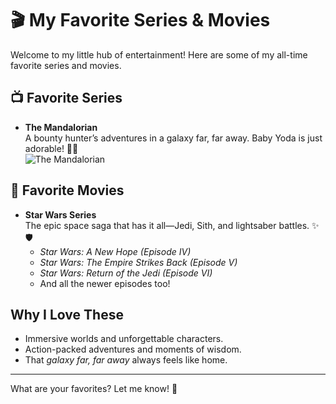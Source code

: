 # 🎬 My Favorite Series & Movies

Welcome to my little hub of entertainment! Here are some of my all-time favorite series and movies.

## 📺 Favorite Series
- **The Mandalorian**  
  A bounty hunter’s adventures in a galaxy far, far away. Baby Yoda is just adorable! 🍼🌌  
  ![The Mandalorian](https://upload.wikimedia.org/wikipedia/en/3/3c/The_Mandalorian_season_2_poster.jpg)

## 🎥 Favorite Movies
- **Star Wars Series**  
  The epic space saga that has it all—Jedi, Sith, and lightsaber battles. ✨🛡️  
  - *Star Wars: A New Hope (Episode IV)*  
  - *Star Wars: The Empire Strikes Back (Episode V)*  
  - *Star Wars: Return of the Jedi (Episode VI)*  
  - And all the newer episodes too!

## Why I Love These
- Immersive worlds and unforgettable characters.  
- Action-packed adventures and moments of wisdom.  
- That *galaxy far, far away* always feels like home.

---

What are your favorites? Let me know! 💬
